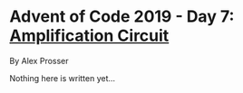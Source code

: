 # Advent of Code 2019 - Day 7: [Amplification Circuit](https://adventofcode.com/2019/day/7)
By Alex Prosser

Nothing here is written yet...